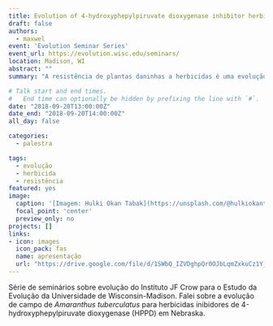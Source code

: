 ```yaml
---
title: Evolution of 4-hydroxyphepylpiruvate dioxygenase inhibitor herbicide resistance in Amaranthus tuberculatus
draft: false
authors:  
  - maxwel
event: 'Evolution Seminar Series'
event_url: https://evolution.wisc.edu/seminars/
location: Madison, WI
abstract: ""
summary: "A resistência de plantas daninhas a herbicidas é uma evolução em lavouras"

# Talk start and end times.
#   End time can optionally be hidden by prefixing the line with `#`.
date: "2018-09-20T13:00:00Z"
date_end: "2018-09-20T14:00:00Z"
all_day: false

categories:
  - palestra

tags:
  - evolução
  - herbicida
  - resistência
featured: yes
image:
  caption: '[Imagem: Hulki Okan Tabak](https://unsplash.com/@hulkiokantabak)'
  focal_point: 'center'
  preview_only: no
projects: []
links:
- icon: images 
  icon_pack: fas
  name: apresentação
  url: "https://drive.google.com/file/d/1SWbQ_IZVDghpQr0OJbLqmZxkuCz1Y_5h/view?usp=sharing"
---
```



Série de seminários sobre evolução do Instituto JF Crow para o Estudo da Evolução da Universidade de Wisconsin-Madison. Falei sobre a evolução de campo de *Amaranthus tuberculatus* para herbicidas inibidores de 4-hydroxyphepylpiruvate dioxygenase (HPPD) em Nebraska.

